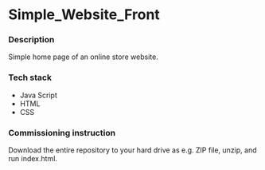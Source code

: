 # Simple_Website_Front

### Description
Simple home page of an online store website.

### Tech stack
* Java Script
* HTML
* CSS

### Commissioning instruction
Download the entire repository to your hard drive as e.g. ZIP file, unzip, and run index.html.
